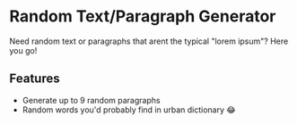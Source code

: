 # Random Text/Paragraph Generator

Need random text or paragraphs that arent the typical "lorem ipsum"? Here you go!

## Features

- Generate up to 9 random paragraphs
- Random words you'd probably find in urban dictionary 😂
